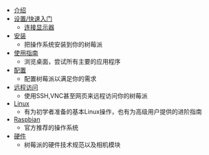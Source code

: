 
* [介绍](README.md)
* [设置/快速入门](setup/README.md) 
    * [连接显示器](setup/monitor-connection.md)
* [安装](installation/README.md) 
    * 把操作系统安装到你的树莓派 
* [使用指南](usage/README.md) 
    * 浏览桌面，尝试所有主要的应用程序 
* [配置](configuration/README.md) 
    * 配置树莓派以满足你的需求 
* [远程访问](remote-access/README.md) 
    * 使用SSH,VNC甚至网页来远程访问你的树莓派 
* [Linux](linux/README.md) 
    * 有为初学者准备的基本Linux操作，也有为高级用户提供的进阶指南 
* [Raspbian](raspbian/README.md) 
    * 官方推荐的操作系统 
* [硬件](hardware/README.md) 
    * 树莓派的硬件技术规范以及相机模块


